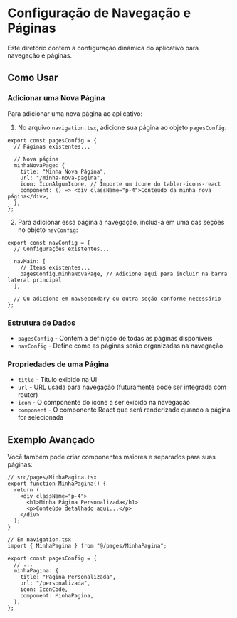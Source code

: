 # Configuração de Navegação e Páginas

Este diretório contém a configuração dinâmica do aplicativo para navegação e páginas.

## Como Usar

### Adicionar uma Nova Página

Para adicionar uma nova página ao aplicativo:

1. No arquivo `navigation.tsx`, adicione sua página ao objeto `pagesConfig`:

```tsx
export const pagesConfig = {
  // Páginas existentes...
  
  // Nova página
  minhaNovaPage: {
    title: "Minha Nova Página",
    url: "/minha-nova-pagina",
    icon: IconAlgumIcone, // Importe um ícone do tabler-icons-react
    component: () => <div className="p-4">Conteúdo da minha nova página</div>,
  },
};
```

2. Para adicionar essa página à navegação, inclua-a em uma das seções no objeto `navConfig`:

```tsx
export const navConfig = {
  // Configurações existentes...
  
  navMain: [
    // Itens existentes...
    pagesConfig.minhaNovaPage, // Adicione aqui para incluir na barra lateral principal
  ],
  
  // Ou adicione em navSecondary ou outra seção conforme necessário
};
```

### Estrutura de Dados

- `pagesConfig` - Contém a definição de todas as páginas disponíveis
- `navConfig` - Define como as páginas serão organizadas na navegação

### Propriedades de uma Página

- `title` - Título exibido na UI 
- `url` - URL usada para navegação (futuramente pode ser integrada com router)
- `icon` - O componente do ícone a ser exibido na navegação
- `component` - O componente React que será renderizado quando a página for selecionada

## Exemplo Avançado

Você também pode criar componentes maiores e separados para suas páginas:

```tsx
// src/pages/MinhaPagina.tsx
export function MinhaPagina() {
  return (
    <div className="p-4">
      <h1>Minha Página Personalizada</h1>
      <p>Conteúdo detalhado aqui...</p>
    </div>
  );
}

// Em navigation.tsx
import { MinhaPagina } from "@/pages/MinhaPagina";

export const pagesConfig = {
  // ...
  minhaPagina: {
    title: "Página Personalizada",
    url: "/personalizada",
    icon: IconCode,
    component: MinhaPagina,
  },
};
``` 